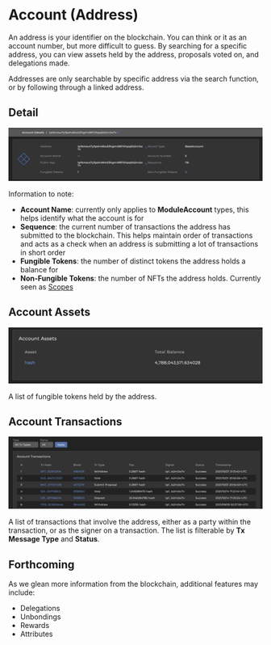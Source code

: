 # Account (Address)

An address is your identifier on the blockchain. You can think or it as an account number, but more difficult to guess. By searching for a specific address, you can view assets held by the address, proposals voted on, and delegations made.

Addresses are only searchable by specific address via the search function, or by following through a linked address.

## Detail

![](/img/explorer/account-detail.png)

Information to note:

- **Account Name**: currently only applies to **ModuleAccount** types, this helps identify what the account is for
- **Sequence**: the current number of transactions the address has submitted to the blockchain. This helps maintain order of transactions and acts as a check when an address is submitting a lot of transactions in short order
- **Fungible Tokens**: the number of distinct tokens the address holds a balance for
- **Non-Fungible Tokens**: the number of NFTs the address holds. Currently seen as [Scopes](/docs/pb/modules/metadata-module.md)

## Account Assets

![](/img/explorer/account-assets.png)

A list of fungible tokens held by the address.&#x20;

## Account Transactions

![](/img/explorer/account-tx.png)

A list of transactions that involve the address, either as a party within the transaction, or as the signer on a transaction. The list is filterable by **Tx Message Type** and **Status**.&#x20;

## Forthcoming

As we glean more information from the blockchain, additional features may include:

- Delegations
- Unbondings
- Rewards
- Attributes
